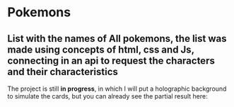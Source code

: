 # Pokemons

## List with the names of All pokemons, the list was made using concepts of html, css and Js, connecting in an api to request the characters and their characteristics

The project is still <strong>in progress</strong>, in which I will put a holographic background to simulate the cards, but you can already see the partial result here:
